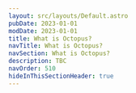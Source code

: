 ```yaml
---
layout: src/layouts/Default.astro
pubDate: 2023-01-01
modDate: 2023-01-01
title: What is Octopus?
navTitle: What is Octopus?
navSection: What is Octopus?
description: TBC
navOrder: 510
hideInThisSectionHeader: true
---
```


